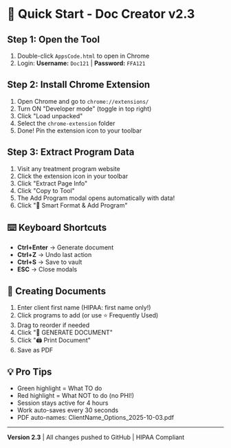 # 🚀 Quick Start - Doc Creator v2.3

## Step 1: Open the Tool
1. Double-click `AppsCode.html` to open in Chrome
2. Login: **Username:** `Doc121` | **Password:** `FFA121`

## Step 2: Install Chrome Extension
1. Open Chrome and go to `chrome://extensions/`
2. Turn ON "Developer mode" (toggle in top right)
3. Click "Load unpacked"
4. Select the `chrome-extension` folder
5. Done! Pin the extension icon to your toolbar

## Step 3: Extract Program Data
1. Visit any treatment program website
2. Click the extension icon in your toolbar
3. Click "Extract Page Info"
4. Click "Copy to Tool"
5. The Add Program modal opens automatically with data!
6. Click "🎯 Smart Format & Add Program"

## ⌨️ Keyboard Shortcuts
- **Ctrl+Enter** → Generate document
- **Ctrl+Z** → Undo last action
- **Ctrl+S** → Save to vault
- **ESC** → Close modals

## 📄 Creating Documents
1. Enter client first name (HIPAA: first name only!)
2. Click programs to add (or use ⭐ Frequently Used)
3. Drag to reorder if needed
4. Click "📄 GENERATE DOCUMENT"
5. Click "🖨️ Print Document"
6. Save as PDF

## 💡 Pro Tips
- Green highlight = What TO do
- Red highlight = What NOT to do (no PHI!)
- Session stays active for 4 hours
- Work auto-saves every 30 seconds
- PDF auto-names: ClientName_Options_2025-10-03.pdf

---
**Version 2.3** | All changes pushed to GitHub | HIPAA Compliant


